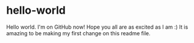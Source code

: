 # hello-world
Hello world. I'm on GitHub now! Hope you all are as excited as I am :)
It is amazing to be making my first change on this readme file.

